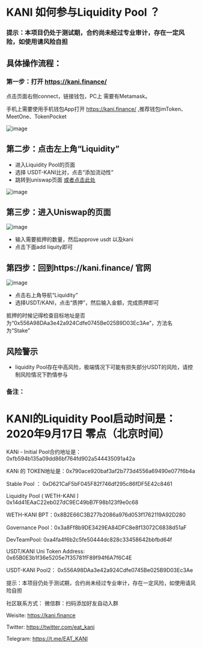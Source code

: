 # KANI 如何参与Liquidity Pool ？

### 提示：本项目仍处于测试期，合约尚未经过专业审计，存在一定风险，如使用请风险自担

## 具体操作流程：

### 第一步：打开 https://kani.finance/

点击页面右侧connect，链接钱包，PC上 需要有Metamask。

手机上需要使用手机钱包App打开 https://kani.finance/ ,推荐钱包imToken、MeetOne、TokenPocket

![image](https://s1.ax1x.com/2020/09/16/w29PFU.png)


## 第二步：点击左上角“Liquidity”

 - 进入Liquidity Pool的页面
 - 选择 USDT-KANI比对，点击“添加流动性”
 - 跳转到uniswap页面 [或者点击此处](https://app.uniswap.org/#/add/0xdAC17F958D2ee523a2206206994597C13D831ec7/0x790aCe920bAF3af2b773D4556A69490e077F6B4A)


![image](https://s1.ax1x.com/2020/09/16/wgLGy8.png)


## 第三步：进入Uniswap的页面

![image](https://s1.ax1x.com/2020/09/18/w4qJz9.png)

 - 输入需要抵押的数量，然后approve usdt 以及kani
 - 点击下面add liquity即可



## 第四步：回到https://kani.finance/ 官网

![image](https://s1.ax1x.com/2020/09/16/w2p1rq.png)

- 点击右上角导航“Liquidity”
- 选择USDT/KANI，点击“质押”，然后输入金额，完成质押即可

抵押的时候记得检查目标地址是否为“0x556A98DAa3e42a924Cdfe0745Be025B9D03Ec3Ae”，方法名为“Stake”

## 风险警示
- liquidity Pool存在中高风险，极端情况下可能有损失部分USDT的风险，请控制风险情况下酌情参与


### 备注：

# KANI的Liquidity Pool启动时间是：2020年9月17日 零点（北京时间）

KANi - Initial Pool合约地址是：0xfb594b135a09dd86bf764fd902a544435091a42a

KANi 的 TOKEN地址是：0x790ace920baf3af2b773d4556a69490e077f6b4a

Stable Pool ： 0xD621CaF5bF045F82f746df295c86fDF5E42c8461 

Liquidity Pool  ( WETH-KANI ) 0x14d41EAaC22eb027dC9EC49bB7F98b123f9e0c68

WETH-KANI BPT：0x8B2E66C3B277b2086a976d053f1762119A92D280

Governance  Pool：0x3a8Ff8b9DE3429EA84DFC8e8f13072C6838d51aF

DevTeamPool:
0xa4fa4f6b2c5fe50444dc828c33458642bbfbd64f

USDT/KANI Uni Token Address:
0x65B0E3b1f36e5205e7f35781fF89f94f6A7f6C4E

USDT-KANI Pool2：
0x556A98DAa3e42a924Cdfe0745Be025B9D03Ec3Ae


提示：本项目仍处于测试期，合约尚未经过专业审计，存在一定风险，如使用请风险自担

社区联系方式：
微信群：扫码添加好友自动入群

Weisite: https://kani.finance

Twitter: https://twitter.com/eat_kani

Telegram: https://t.me/EAT_KANI

